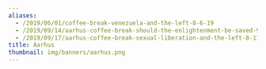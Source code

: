 ```yaml
---
aliases:
  - /2019/06/01/coffee-break-venezuela-and-the-left-8-6-19
  - /2019/09/14/aarhus-coffee-break-should-the-enlightenment-be-saved-9-14-19/
  - /2019/09/17/aarhus-coffee-break-sexual-liberation-and-the-left-8-17-19/
title: Aarhus
thumbnail: img/banners/aarhus.png
---
```


